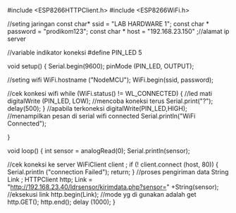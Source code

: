 #include <ESP8266HTTPClient.h>
#include <ESP8266WiFi.h>

//seting jaringan
const char* ssid = "LAB HARDWARE 1";
const char * password = "prodikom123";
const char * host = "192.168.23.150" ;//alamat ip server

//variable indikator koneksi
#define PIN_LED 5 

void setup() {
  Serial.begin(9600);
  pinMode (PIN_LED, OUTPUT);

  //seting wifi
  WiFi.hostname ("NodeMCU");
  WiFi.begin(ssid, password);

  //cek konkesi wifi
  while (WiFi.status() != WL_CONNECTED)
  {
    //led mati
    digitalWrite (PIN_LED, LOW);
    //mencoba koneksi terus
    Serial.print("?");
    delay(500);
  }
  //apabila terkoneksi
  digitalWrite(PIN_LED,HIGH);
  //menampilkan pesan di serial wifi connected
  Serial.println("WiFi Connected");
  
  }
  

void loop() {
  int sensor = analogRead(0);
  Serial.println(sensor);
  
  //cek koneksi ke server
  WiFiClient client ;
  if (! client.connect (host, 80))
  {
    Serial.println ("connection Failed");
    return;
  }
  //proses pengiriman data
  String Link ;
  HTTPClient http;
  Link = "http://192.168.23.40/ldrsensor/kirimdata.php?sensor=" +String(sensor);
  //eksekusi link
  http.begin(Link);
  //mode yg di gunakan adalah get
  http.GET();
  http.end();
  delay (1000);
}
